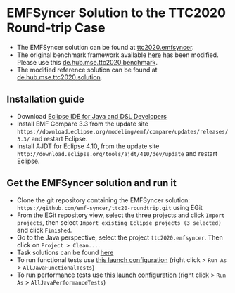# EMFSyncer Solution to the TTC2020 Round-trip Case

* The EMFSyncer solution can be found at [ttc2020.emfsyncer](ttc2020.emfsyncer/).
* The original benchmark framework available [here](https://github.com/lbeurerkellner/ttc2020) has been modified. Please use this [de.hub.mse.ttc2020.benchmark](de.hub.mse.ttc2020.benchmark/). 
* The modified reference solution can be found at [de.hub.mse.ttc2020.solution](de.hub.mse.ttc2020.solution/).


## Installation guide

* Download [Eclipse IDE for Java and DSL Developers](https://www.eclipse.org/downloads/packages/)
* Install EMF Compare 3.3 from the update site `https://download.eclipse.org/modeling/emf/compare/updates/releases/3.3/` and restart Eclipse. 
* Install AJDT for Eclipse 4.10, from the update site `http://download.eclipse.org/tools/ajdt/410/dev/update` and restart Eclipse.

## Get the EMFSyncer solution and run it

* Clone the git repository containing the EMFSyncer solution: `https://github.com/emf-syncer/ttc20-roundtrip.git` using EGit
* From the EGit repository view, select the three projects and click `Import projects`, then select `Import existing Eclipse projects (3 selected)` and click `Finished`.
* Go to the Java perspective, select the project `ttc2020.emfsyncer`. Then click on `Project > Clean...`.
* Task solutions can be found [here](./ttc2020.emfsyncer/src/emfsyncer/solution/)
* To run functional tests use [this launch configuration](./ttc2020.emfsyncer/AllJavaFunctionalTests.launch) (right click > `Run As` > `AllJavaFunctionalTests`)
* To run performance tests use [this launch configuration](./ttc2020.emfsyncer/AllJavaPerformanceTests.launch) (right click > `Run As` > `AllJavaPerformanceTests`)
 
